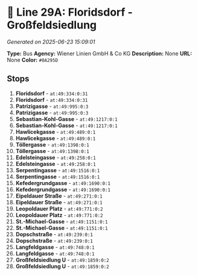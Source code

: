 # 🚌 Line 29A: Floridsdorf - Großfeldsiedlung

*Generated on 2025-06-23 15:09:01*

**Type:** Bus
**Agency:** Wiener Linien GmbH & Co KG
**Description:** None
**URL:** None
**Color:** `#0A295D`

## Stops

1. **Floridsdorf** - `at:49:334:0:31`
2. **Floridsdorf** - `at:49:334:0:31`
3. **Patrizigasse** - `at:49:995:0:3`
4. **Patrizigasse** - `at:49:995:0:3`
5. **Sebastian-Kohl-Gasse** - `at:49:1217:0:1`
6. **Sebastian-Kohl-Gasse** - `at:49:1217:0:1`
7. **Hawlicekgasse** - `at:49:489:0:1`
8. **Hawlicekgasse** - `at:49:489:0:1`
9. **Töllergasse** - `at:49:1398:0:1`
10. **Töllergasse** - `at:49:1398:0:1`
11. **Edelsteingasse** - `at:49:258:0:1`
12. **Edelsteingasse** - `at:49:258:0:1`
13. **Serpentingasse** - `at:49:1516:0:1`
14. **Serpentingasse** - `at:49:1516:0:1`
15. **Kefedergrundgasse** - `at:49:1690:0:1`
16. **Kefedergrundgasse** - `at:49:1690:0:1`
17. **Eipeldauer Straße** - `at:49:271:0:1`
18. **Eipeldauer Straße** - `at:49:271:0:1`
19. **Leopoldauer Platz** - `at:49:771:0:2`
20. **Leopoldauer Platz** - `at:49:771:0:2`
21. **St.-Michael-Gasse** - `at:49:1151:0:1`
22. **St.-Michael-Gasse** - `at:49:1151:0:1`
23. **Dopschstraße** - `at:49:239:0:1`
24. **Dopschstraße** - `at:49:239:0:1`
25. **Langfeldgasse** - `at:49:748:0:1`
26. **Langfeldgasse** - `at:49:748:0:1`
27. **Großfeldsiedlung U** - `at:49:1859:0:2`
28. **Großfeldsiedlung U** - `at:49:1859:0:2`